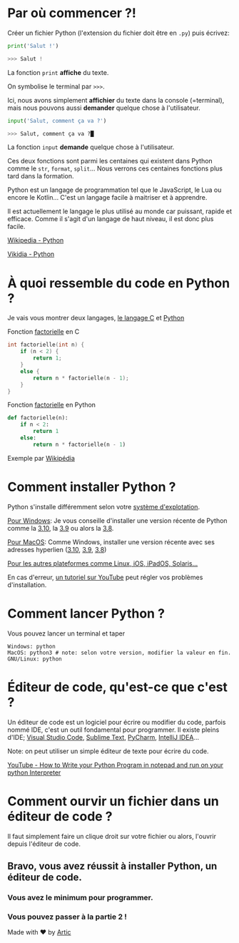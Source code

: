 # Par où commencer ?!

Créer un fichier Python (l'extension du fichier doit être en `.py`) puis écrivez:
```python
print('Salut !')

>>> Salut !
```

La fonction `print` **affiche** du texte.

On symbolise le terminal par `>>>`.

Ici, nous avons simplement **affichier** du texte dans la console (=terminal), mais nous pouvons aussi **demander** quelque chose à l'utilisateur.

```python
input('Salut, comment ça va ?')

>>> Salut, comment ça va ?█
```

La fonction `input` **demande** quelque chose à l'utilisateur.

Ces deux fonctions sont parmi les centaines qui existent dans Python comme le `str`, `format`, `split`...
Nous verrons ces centaines fonctions plus tard dans la formation.



Python est un langage de programmation tel que le JavaScript, le Lua ou encore le Kotlin...
C'est un langage facile à maitriser et à apprendre.

Il est actuellement le langage le plus utilisé au monde car puissant, rapide et efficace. Comme il s'agit d'un langage de haut niveau, il est donc plus facile.

[Wikipedia - Python](https://fr.wikipedia.org/wiki/Python_(langage))

[Vikidia - Python](https://fr.vikidia.org/wiki/Python_(langage_de_programmation))

# À quoi ressemble du code en Python ?

Je vais vous montrer deux langages, [le langage C](https://fr.wikipedia.org/wiki/C_(langage)) et [Python](https://fr.wikipedia.org/wiki/Python_(langage))

Fonction [factorielle](https://fr.wikipedia.org/wiki/Factorielle) en C

```c
int factorielle(int n) {
    if (n < 2) {
        return 1;
    }
    else {
        return n * factorielle(n - 1);
    }
}
```
Fonction [factorielle](https://fr.wikipedia.org/wiki/Factorielle) en Python
```python
def factorielle(n):
    if n < 2:
        return 1
    else:
        return n * factorielle(n - 1)
```

Exemple par [Wikipédia](https://fr.wikipedia.org/wiki/Python_(langage))


# Comment installer Python ?

Python s'installe différemment selon votre [système d'explotation](https://fr.wikipedia.org/wiki/Syst%C3%A8me_d%27exploitation).

[Pour Windows](https://www.python.org/downloads/windows/):
Je vous conseille d'installer une version récente de Python comme la [3.10](https://www.python.org/downloads/release/python-3100/), la [3.9](https://www.python.org/downloads/release/python-390/) ou alors la [3.8](https://www.python.org/downloads/release/python-380/).

[Pour MacOS](https://www.python.org/downloads/macos/):
Comme Windows, installer une version récente avec ses adresses hyperlien ([3.10](https://www.python.org/ftp/python/3.10.0/python-3.10.0post2-macos11.pkg), [3.9](https://www.python.org/ftp/python/3.9.0/python-3.9.0-macosx10.9.pkg), [3.8](https://www.python.org/ftp/python/3.8.0/python-3.8.0-macosx10.9.pkg))

[Pour les autres plateformes comme Linux, iOS, iPadOS, Solaris...](https://www.python.org/download/other/)

En cas d'erreur, [un tutoriel sur YouTube](https://youtu.be/3nrCgMTDTdY) peut régler vos problèmes d'installation.

# Comment lancer Python ?

Vous pouvez lancer un terminal et taper 
```
Windows: python
MacOS: python3 # note: selon votre version, modifier la valeur en fin.
GNU/Linux: python
```

# Éditeur de code, qu'est-ce que c'est ?

Un éditeur de code est un logiciel pour écrire ou modifier du code, parfois nommé IDE, c'est un outil fondamental pour programmer.
Il existe pleins d'IDE; [Visual Studio Code](https://code.visualstudio.com/), [Sublime Text](https://www.sublimetext.com/), [PyCharm](https://www.jetbrains.com/fr-fr/pycharm/), [IntelliJ IDEA](https://www.jetbrains.com/fr-fr/idea/)...

Note: on peut utiliser un simple éditeur de texte pour écrire du code.

[YouTube - How to Write your Python Program in notepad and run on your python Interpreter](https://youtu.be/Gyd09SoyoPs)

# Comment ourvir un fichier dans un éditeur de code ?

Il faut simplement faire un clique droit sur votre fichier ou alors, l'ouvrir depuis l'éditeur de code.


## Bravo, vous avez réussit à installer Python, un éditeur de code.
### Vous avez le minimum pour programmer.
### Vous pouvez passer à la partie 2 !

Made with ❤️ by [Artic](https://discord.com/users/855783629047988274)
